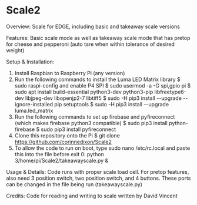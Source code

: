 # Scale2

Overview:
Scale for EDGE, including basic and takeaway scale versions

Features:
Basic scale mode as well as takeaway scale mode that has pretop for cheese and pepperoni (auto tare when within tolerance of desired weight)

Setup & Installation:
1. Install Raspbian to Raspberry Pi (any version)
2. Run the following commands to install the Luma LED Matrix library
  $ sudo raspi-config and enable P4 SPI
  $ sudo usermod -a -G spi,gpio pi
  $ sudo apt install build-essential python3-dev python3-pip libfreetype6-dev libjpeg-dev libopenjp2-7 libtiff5
  $ sudo -H pip3 install --upgrade --ignore-installed pip setuptools
  $ sudo -H pip3 install --upgrade luma.led_matrix
3. Run the following commands to set up firebase and pyfireconnect (which makes firebase python3 compatible)
  $ sudo pip3 install python-firebase
  $ sudo pip3 install pyfireconnect
4. Clone this repository onto the Pi
  $  git clone https://github.com/corinnedixon/Scale2
5. To allow the code to run on boot, type sudo nano /etc/rc.local and paste this into the file before exit 0: 
  python 3/home/pi/Scale2/takeawayscale.py &

Usage & Details:
Code runs with proper scale load cell.  For pretop features, also need 3 position switch, two position switch, and 4 buttons.
These ports can be changed in the file being run (takeawayscale.py)

Credits:
Code for reading and writing to scale written by David Vincent
